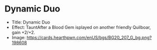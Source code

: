 # Dynamic Duo
- Title:  Dynamic Duo
- Effect:  TauntAfter a Blood Gem isplayed on another friendly Quilboar, gain +2/+2.
- Image:  https://cards.hearthpwn.com/enUS/bgs/BG20_207_G_bg.png?198608
